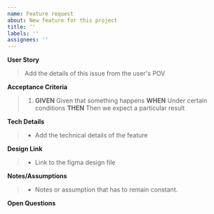 ```yaml
---
name: Feature request
about: New feature for this project
title: ''
labels: ''
assignees: ''
---
```



**User Story**
> Add the details of this issue from the user's POV

**Acceptance Criteria**
> 1. **GIVEN** Given that something happens
> **WHEN** Under certain conditions
> **THEN** Then we expect a particular result

**Tech Details**
>* Add the technical details of the feature

**Design Link**
>* Link to the figma design file 

**Notes/Assumptions**
>* Notes or assumption that has to remain constant. 

**Open Questions**